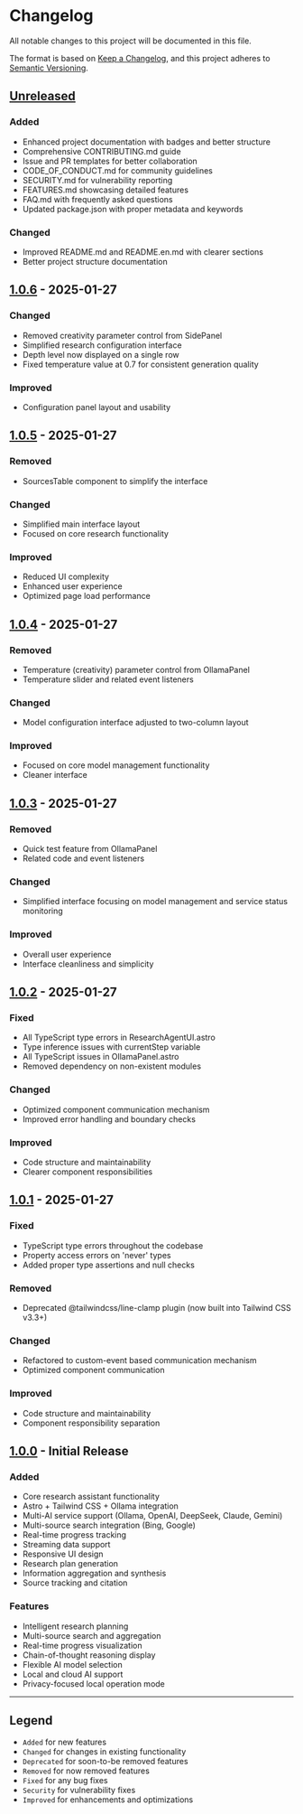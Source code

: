 # Changelog

All notable changes to this project will be documented in this file.

The format is based on [Keep a Changelog](https://keepachangelog.com/en/1.0.0/),
and this project adheres to [Semantic Versioning](https://semver.org/spec/v2.0.0.html).

## [Unreleased]

### Added
- Enhanced project documentation with badges and better structure
- Comprehensive CONTRIBUTING.md guide
- Issue and PR templates for better collaboration
- CODE_OF_CONDUCT.md for community guidelines
- SECURITY.md for vulnerability reporting
- FEATURES.md showcasing detailed features
- FAQ.md with frequently asked questions
- Updated package.json with proper metadata and keywords

### Changed
- Improved README.md and README.en.md with clearer sections
- Better project structure documentation

## [1.0.6] - 2025-01-27

### Changed
- Removed creativity parameter control from SidePanel
- Simplified research configuration interface
- Depth level now displayed on a single row
- Fixed temperature value at 0.7 for consistent generation quality

### Improved
- Configuration panel layout and usability

## [1.0.5] - 2025-01-27

### Removed
- SourcesTable component to simplify the interface

### Changed
- Simplified main interface layout
- Focused on core research functionality

### Improved
- Reduced UI complexity
- Enhanced user experience
- Optimized page load performance

## [1.0.4] - 2025-01-27

### Removed
- Temperature (creativity) parameter control from OllamaPanel
- Temperature slider and related event listeners

### Changed
- Model configuration interface adjusted to two-column layout

### Improved
- Focused on core model management functionality
- Cleaner interface

## [1.0.3] - 2025-01-27

### Removed
- Quick test feature from OllamaPanel
- Related code and event listeners

### Changed
- Simplified interface focusing on model management and service status monitoring

### Improved
- Overall user experience
- Interface cleanliness and simplicity

## [1.0.2] - 2025-01-27

### Fixed
- All TypeScript type errors in ResearchAgentUI.astro
- Type inference issues with currentStep variable
- All TypeScript issues in OllamaPanel.astro
- Removed dependency on non-existent modules

### Changed
- Optimized component communication mechanism
- Improved error handling and boundary checks

### Improved
- Code structure and maintainability
- Clearer component responsibilities

## [1.0.1] - 2025-01-27

### Fixed
- TypeScript type errors throughout the codebase
- Property access errors on 'never' types
- Added proper type assertions and null checks

### Removed
- Deprecated @tailwindcss/line-clamp plugin (now built into Tailwind CSS v3.3+)

### Changed
- Refactored to custom-event based communication mechanism
- Optimized component communication

### Improved
- Code structure and maintainability
- Component responsibility separation

## [1.0.0] - Initial Release

### Added
- Core research assistant functionality
- Astro + Tailwind CSS + Ollama integration
- Multi-AI service support (Ollama, OpenAI, DeepSeek, Claude, Gemini)
- Multi-source search integration (Bing, Google)
- Real-time progress tracking
- Streaming data support
- Responsive UI design
- Research plan generation
- Information aggregation and synthesis
- Source tracking and citation

### Features
- Intelligent research planning
- Multi-source search and aggregation
- Real-time progress visualization
- Chain-of-thought reasoning display
- Flexible AI model selection
- Local and cloud AI support
- Privacy-focused local operation mode

---

## Legend

- `Added` for new features
- `Changed` for changes in existing functionality
- `Deprecated` for soon-to-be removed features
- `Removed` for now removed features
- `Fixed` for any bug fixes
- `Security` for vulnerability fixes
- `Improved` for enhancements and optimizations

[Unreleased]: https://github.com/Hastersun/Steady-Research-Pro/compare/v1.0.6...HEAD
[1.0.6]: https://github.com/Hastersun/Steady-Research-Pro/compare/v1.0.5...v1.0.6
[1.0.5]: https://github.com/Hastersun/Steady-Research-Pro/compare/v1.0.4...v1.0.5
[1.0.4]: https://github.com/Hastersun/Steady-Research-Pro/compare/v1.0.3...v1.0.4
[1.0.3]: https://github.com/Hastersun/Steady-Research-Pro/compare/v1.0.2...v1.0.3
[1.0.2]: https://github.com/Hastersun/Steady-Research-Pro/compare/v1.0.1...v1.0.2
[1.0.1]: https://github.com/Hastersun/Steady-Research-Pro/compare/v1.0.0...v1.0.1
[1.0.0]: https://github.com/Hastersun/Steady-Research-Pro/releases/tag/v1.0.0
